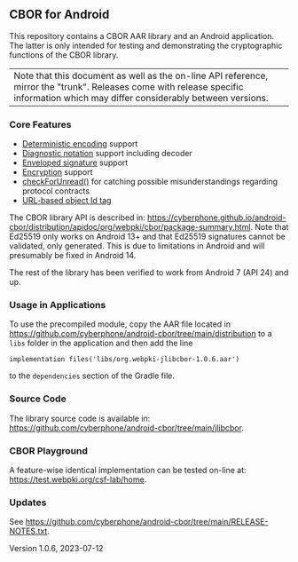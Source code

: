 ## CBOR for Android
This repository contains a CBOR AAR library and an Android application.
The latter is only intended for testing and demonstrating the cryptographic functions of the CBOR library.

<table><tr><td>Note that this document as well as the on-line API reference, mirror the "trunk".
 Releases come with release specific information which may differ considerably between versions.</td></tr></table>

### Core Features
- [Deterministic encoding](https://cyberphone.github.io/android-cbor/distribution/apidoc/org/webpki/cbor/package-summary.html#deterministic-encoding) support
- [Diagnostic notation](https://cyberphone.github.io/android-cbor/distribution/apidoc/org/webpki/cbor/package-summary.html#diagnostic-notation) support including decoder
- [Enveloped signature](https://cyberphone.github.io/android-cbor/distribution/apidoc/org/webpki/cbor/doc-files/signatures.html) support
- [Encryption](https://cyberphone.github.io/android-cbor/distribution/apidoc/org/webpki/cbor/doc-files/encryption.html) support
- [checkForUnread()](https://cyberphone.github.io/android-cbor/distribution/apidoc/org/webpki/cbor/CBORObject.html#checkForUnread()) for catching possible misunderstandings regarding protocol contracts
- [URL-based object Id tag](https://cyberphone.github.io/android-cbor/distribution/apidoc/org/webpki/cbor/doc-files/typed-objects.html)

The CBOR library API is described in:
https://cyberphone.github.io/android-cbor/distribution/apidoc/org/webpki/cbor/package-summary.html.
Note that Ed25519 only works on Android 13+ and that Ed25519 signatures
cannot be validated, only generated.  This is due to limitations in Android
and will presumably be fixed in Android 14.

The rest of the library has been verified to work from Android 7 (API 24) and up.

### Usage in Applications
To use the precompiled module, copy the AAR file located in 
https://github.com/cyberphone/android-cbor/tree/main/distribution
to a ```libs``` folder in the application and then add the line
```code
implementation files('libs/org.webpki-jlibcbor-1.0.6.aar')
```
to the ```dependencies``` section of the Gradle file.

### Source Code
The library source code is available in:
https://github.com/cyberphone/android-cbor/tree/main/jlibcbor.

### CBOR Playground
A feature-wise identical implementation can be tested on-line at:
https://test.webpki.org/csf-lab/home.

### Updates
See https://github.com/cyberphone/android-cbor/tree/main/RELEASE-NOTES.txt.

Version 1.0.6, 2023-07-12
